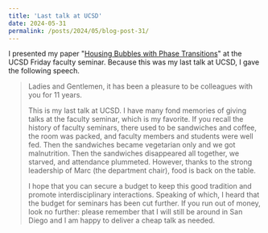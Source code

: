 ```yaml
---
title: 'Last talk at UCSD'
date: 2024-05-31
permalink: /posts/2024/05/blog-post-31/
---
```


I presented my paper "[Housing Bubbles with Phase Transitions](https://arxiv.org/abs/2303.11365)" at the UCSD Friday faculty seminar. Because this was my last talk at UCSD, I gave the following speech.

>Ladies and Gentlemen, it has been a pleasure to be colleagues with you for 11 years.
>
>This is my last talk at UCSD. I have many fond memories of giving talks at the faculty seminar, which is my favorite. If you recall the history of faculty seminars, there used to be sandwiches and coffee, the room was packed, and faculty members and students were well fed. Then the sandwiches became vegetarian only and we got malnutrition. Then the sandwiches disappeared all together, we starved, and attendance plummeted. However, thanks to the strong leadership of Marc (the department chair), food is back on the table.
>
>I hope that you can secure a budget to keep this good tradition and promote interdisciplinary interactions. Speaking of which, I heard that the budget for seminars has been cut further. If you run out of money, look no further: please remember that I will still be around in San Diego and I am happy to deliver a cheap talk as needed.
